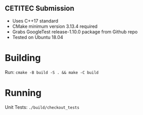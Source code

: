 ## CETITEC Submission
- Uses C++17 standard
- CMake minimum version 3.13.4 required
- Grabs GoogleTest release-1.10.0 package from Github repo
- Tested on Ubuntu 18.04

# Building
Run: `cmake -B build -S . && make -C build`

# Running

Unit Tests: `./build/checkout_tests`